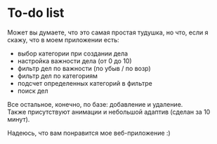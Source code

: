 # To-do list
Может вы думаете, что это самая простая тудушка, но что, если я скажу, что в моем приложении есть:   

- выбор категории при создании дела    
- настройка важности дела (от 0 до 10)  
- фильтр дел по важности (по убыв / по возр)  
- фильтр дел по категориям  
- подсчет определенных категорий в фильтре  
- поиск дел  

Все остальное, конечно, по базе: добавление и удаление.  
Также присутствуют анимации и небольшой адаптив (сделан за 10 минут).

Надеюсь, что вам понравится мое веб-приложение :)

